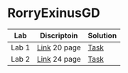 # RorryExinusGD
Lab | Discriptoin | Solution
----|-------------|---------
Lab 1 |[Link](https://drive.google.com/open?id=1E9j8Cl0d7ChafTPfttPl_YTH6yqUsVsW) 20 page |[Task](https://github.com/RoryExinus/RorryExinusGD/blob/master/Labs/Lab1/Program.cs)
Lab 2 |[Link](https://drive.google.com/open?id=1E9j8Cl0d7ChafTPfttPl_YTH6yqUsVsW) 24 page |[Task](https://github.com/RoryExinus/RorryExinusGD/blob/master/Labs/Lab2/Program.cs)
